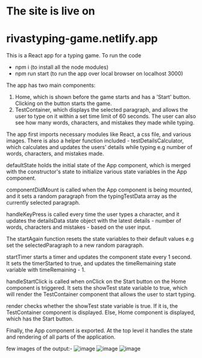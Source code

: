 # The site is live on  
# rivastyping-game.netlify.app





This is a React app for a typing game. 
To run the code 
* npm i (to install all the node modules)
* npm run start (to run the app over local browser on localhost 3000)



The app has two main components:

1. Home, which is shown before the game starts and has a 'Start' button. Clicking on the button starts the game.
2. TestContainer, which displays the selected paragraph, and allows the user to type on it within a set time limit of 60 seconds. The user can also see how many words, characters, and mistakes they made while typing.

The app first imports necessary modules like React, a css file, and various images. There is also a helper function included - testDetailsCalculator, which calculates and updates the users’ details while typing e.g number of words, characters, and mistakes made.

defaultState holds the initial state of the App component, which is merged with the constructor's state to initialize various state variables in the App component.

componentDidMount is called when the App component is being mounted, and it sets a random paragraph from the typingTestData array as the currently selected paragraph.

handleKeyPress is called every time the user types a character, and it updates the detailsData state object with the latest details - number of words, characters and mistakes - based on the user input.

The startAgain function resets the state variables to their default values e.g set the selectedParagraph to a new random paragraph.

startTimer starts a timer and updates the component state every 1 second. It sets the timerStarted to true, and updates the timeRemaining state variable with timeRemaining - 1.

handleStartClick is called when onClick on the Start button on the Home component is triggered. It sets the showTest state variable to true, which will render the TestContainer component that allows the user to start typing.

render checks whether the showTest state variable is true. If it is, the TestContainer component is displayed. Else, Home component is displayed, which has the Start button.

Finally, the App component is exported. At the top level it handles the state and rendering of all parts of the application.


few images of the output:-
![image](https://github.com/riva211/chaabi-riva/assets/77054074/8119dd91-92fd-44e9-860a-e7be126aec20)
![image](https://github.com/riva211/chaabi-riva/assets/77054074/e9ba2b71-5358-4d4a-a3bc-24d50bb78e14)
![image](https://github.com/riva211/chaabi-riva/assets/77054074/23cc9a39-46e6-4e7e-b31b-12554af37484)

